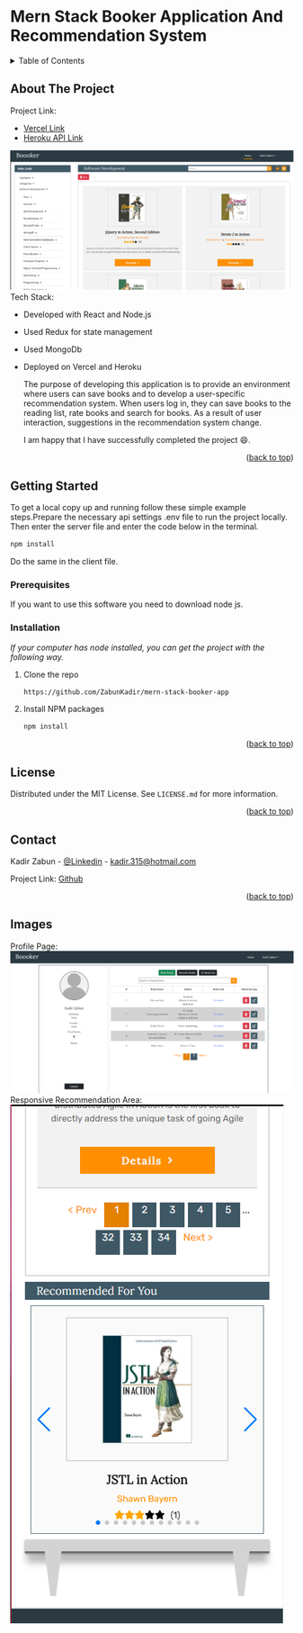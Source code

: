 # Mern Stack Booker Application And Recommendation System

<!-- TABLE OF CONTENTS -->
<details>
  <summary>Table of Contents</summary>
  <ol>
    <li>
      <a href="#about-the-project">About The Project</a>
    </li>
    <li>
      <a href="#getting-started">Getting Started</a>
      <ul>
        <li><a href="#prerequisites">Prerequisites</a></li>
        <li><a href="#installation">Installation</a></li>
      </ul>
    </li>
    <li><a href="#license">License</a></li>
    <li><a href="#contact">Contact</a></li>
    <li><a href="#images">Images</a></li>
  </ol>
</details>

<!-- ABOUT THE PROJECT -->

## About The Project

Project Link:

- [Vercel Link](https://mern-stack-booker-app.vercel.app/)
- [Heroku API Link](https://mern-stack-booker.herokuapp.com/)

![alt text](https://github.com/ZabunKadir/mern-stack-booker-app/blob/main/images/homepage.png)
Tech Stack:

- Developed with React and Node.js
- Used Redux for state management
- Used MongoDb
- Deployed on Vercel and Heroku

  The purpose of developing this application is to provide an environment where users can save books and to develop a user-specific recommendation system. When users log in, they can save books to the reading list, rate books and search for books. As a result of user interaction, suggestions in the recommendation system change.

  I am happy that I have successfully completed the project :smile:.

<p align="right">(<a href="#top">back to top</a>)</p>

<!-- GETTING STARTED -->

## Getting Started

To get a local copy up and running follow these simple example steps.Prepare the necessary api settings .env file to run the project locally. Then enter the server file and enter the code below in the terminal.

```sh
npm install
```

Do the same in the client file.

### Prerequisites

If you want to use this software you need to download node js.

### Installation

_If your computer has node installed, you can get the project with the following way._

1. Clone the repo
   ```sh
   https://github.com/ZabunKadir/mern-stack-booker-app
   ```
2. Install NPM packages
   ```sh
   npm install
   ```

<p align="right">(<a href="#top">back to top</a>)</p>

<!-- LICENSE -->

## License

Distributed under the MIT License. See `LICENSE.md` for more information.

<p align="right">(<a href="#top">back to top</a>)</p>

<!-- CONTACT -->

## Contact

Kadir Zabun - [@Linkedin](https://www.linkedin.com/in/kadirzabun/) - kadir.315@hotmail.com

Project Link: [Github](https://github.com/ZabunKadir/mern-stack-booker-app)

<p align="right">(<a href="#top">back to top</a>)</p>

## Images

Profile Page:
![alt text](https://github.com/ZabunKadir/mern-stack-booker-app/blob/main/images/profilePage.png?raw=true)
Responsive Recommendation Area:
![alt text](https://github.com/ZabunKadir/mern-stack-booker-app/blob/main/images/responsiveRecommendation.png?raw=true)
